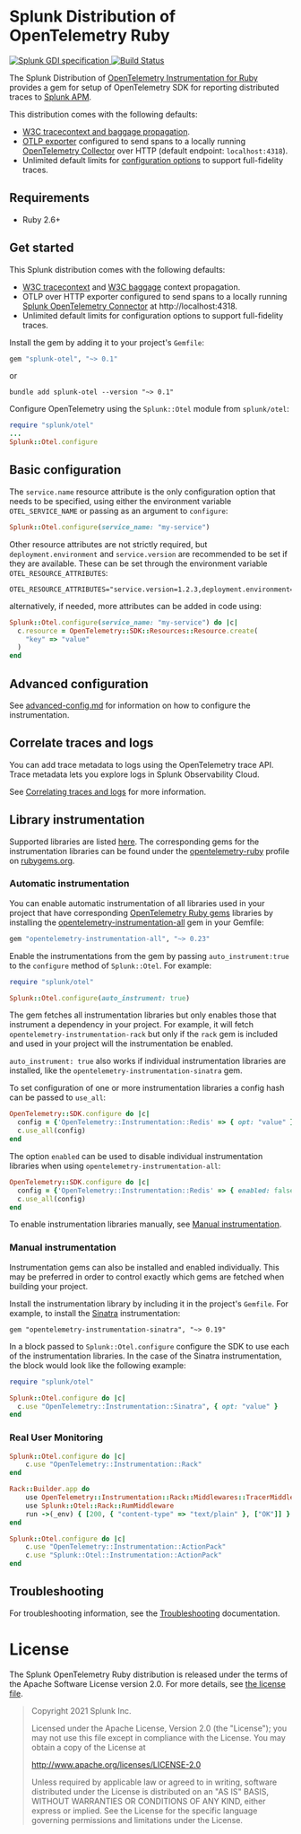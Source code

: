# Splunk Distribution of OpenTelemetry Ruby

<p align="left">
  <a href="https://github.com/signalfx/gdi-specification/releases/tag/v1.2.0">
    <img alt="Splunk GDI specification" src="https://img.shields.io/badge/GDI-1.2.0-blueviolet?style=for-the-badge">
  </a>
  <a href="https://github.com/signalfx/splunk-otel-ruby/actions?query=workflow%3A%22Ruby+CI%22">
    <img alt="Build Status" src="https://img.shields.io/github/workflow/status/signalfx/splunk-otel-ruby/Ruby%20CI?style=for-the-badge">
  </a>
</p>

The Splunk Distribution of [OpenTelemetry Instrumentation for
Ruby](https://github.com/open-telemetry/opentelemetry-ruby) provides a gem for
setup of OpenTelemetry SDK for reporting distributed traces to [Splunk
APM](https://docs.splunk.com/Observability/apm/intro-to-apm.html).

This distribution comes with the following defaults:

- [W3C tracecontext and baggage propagation](https://www.w3.org/TR/trace-context).
- [OTLP exporter](https://rubygems.org/gems/opentelemetry-exporter-otlp)
  configured to send spans to a locally running [OpenTelemetry
  Collector](https://github.com/open-telemetry/opentelemetry-collector) over
  HTTP (default endpoint: `localhost:4318`).
- Unlimited default limits for [configuration options](#trace-configuration) to
  support full-fidelity traces.

## Requirements

- Ruby 2.6+

## Get started

This Splunk distribution comes with the following defaults:

- [W3C tracecontext](https://www.w3.org/TR/trace-context/) and [W3C
  baggage](https://www.w3.org/TR/baggage/) context propagation.
- OTLP over HTTP exporter configured to send spans to a locally running [Splunk
  OpenTelemetry Connector](https://github.com/signalfx/splunk-otel-collector)
  at http://localhost:4318.
- Unlimited default limits for configuration options to support full-fidelity
  traces.

Install the gem by adding it to your project's `Gemfile`:

``` ruby
gem "splunk-otel", "~> 0.1"
```

or

```shell
bundle add splunk-otel --version "~> 0.1"
```

Configure OpenTelemetry using the `Splunk::Otel` module from `splunk/otel`:

``` ruby
require "splunk/otel"
...
Splunk::Otel.configure
```

## Basic configuration

The `service.name` resource attribute is the only configuration option that
needs to be specified, using either the environment variable `OTEL_SERVICE_NAME`
or passing as an argument to `configure`:

``` ruby
Splunk::Otel.configure(service_name: "my-service")
```

Other resource attributes are not strictly required, but
`deployment.environment` and `service.version` are recommended to be set if they
are available. These can be set through the environment variable
`OTEL_RESOURCE_ATTRIBUTES`:

```
OTEL_RESOURCE_ATTRIBUTES="service.version=1.2.3,deployment.environment=production"
```

alternatively, if needed, more attributes can be added in code using:

```ruby
Splunk::Otel.configure(service_name: "my-service") do |c|
  c.resource = OpenTelemetry::SDK::Resources::Resource.create(
    "key" => "value"
  )
end
```

## Advanced configuration

See [advanced-config.md](docs/advanced-config.md) for information on how to
configure the instrumentation.

## Correlate traces and logs

You can add trace metadata to logs using the OpenTelemetry trace API. Trace
metadata lets you explore logs in Splunk Observability Cloud.

See [Correlating traces and logs](docs/correlating-traces-and-logs.md) for more information.

## Library instrumentation

Supported libraries are listed
[here](https://github.com/open-telemetry/opentelemetry-ruby-contrib/tree/main/instrumentation).
The corresponding gems for the instrumentation libraries can be found under the
[opentelemetry-ruby](https://rubygems.org/profiles/opentelemetry-ruby) profile
on [rubygems.org](https://rubygems.org).

### Automatic instrumentation

You can enable automatic instrumentation of all libraries used in your project
that have corresponding [OpenTelemetry Ruby
gems](https://rubygems.org/profiles/opentelemetry-ruby) libraries by installing
the
[opentelemetry-instrumentation-all](https://rubygems.org/gems/opentelemetry-instrumentation-all)
gem in your Gemfile:

``` ruby
gem "opentelemetry-instrumentation-all", "~> 0.23"
```

Enable the instrumentations from the gem by passing `auto_instrument:true` to
the `configure` method of `Splunk::Otel`. For example:

``` ruby
require "splunk/otel"

Splunk::Otel.configure(auto_instrument: true)
```

The gem fetches all instrumentation libraries but only enables those that
instrument a dependency in your project. For example, it will fetch
`opentelemetry-instrumentation-rack` but only if the `rack` gem is included and
used in your project will the instrumentation be enabled.

`auto_instrument: true` also works if individual instrumentation libraries are
installed, like the `opentelemetry-instrumentation-sinatra` gem.

To set configuration of one or more instrumentation libraries a config hash
can be passed to `use_all`:

``` ruby
OpenTelemetry::SDK.configure do |c|
  config = {'OpenTelemetry::Instrumentation::Redis' => { opt: "value" }}
  c.use_all(config)
end
```

The option `enabled` can be used to disable individual instrumentation libraries
when using `opentelemetry-instrumentation-all`:

``` ruby
OpenTelemetry::SDK.configure do |c|
  config = {'OpenTelemetry::Instrumentation::Redis' => { enabled: false }}
  c.use_all(config)
end
```

To enable instrumentation libraries manually, see [Manual instrumentation](#manually-instrument-code).

### Manual instrumentation

Instrumentation gems can also be installed and enabled individually. This may be
preferred in order to control exactly which gems are fetched when building your project.

Install the instrumentation library by including it in
the project's `Gemfile`. For example, to install the
[Sinatra](https://rubygems.org/gems/opentelemetry-instrumentation-sinatra)
instrumentation:

```
gem "opentelemetry-instrumentation-sinatra", "~> 0.19"
```

In a block passed to `Splunk::Otel.configure` configure the SDK to use
each of the instrumentation libraries. In the case of the Sinatra instrumentation,
the block would look like the following example:

``` ruby
require "splunk/otel"

Splunk::Otel.configure do |c|
  c.use "OpenTelemetry::Instrumentation::Sinatra", { opt: "value" }
end
```

### Real User Monitoring

``` ruby
Splunk::Otel.configure do |c|
    c.use "OpenTelemetry::Instrumentation::Rack"
end

Rack::Builder.app do
    use OpenTelemetry::Instrumentation::Rack::Middlewares::TracerMiddleware
    use Splunk::Otel::Rack::RumMiddleware
    run ->(_env) { [200, { "content-type" => "text/plain" }, ["OK"]] }
end
```

``` ruby
Splunk::Otel.configure do |c|
    c.use "OpenTelemetry::Instrumentation::ActionPack"
    c.use "Splunk::Otel::Instrumentation::ActionPack"
end
```

## Troubleshooting

For troubleshooting information, see the [Troubleshooting](docs/troubleshooting.md) documentation.

# License

The Splunk OpenTelemetry Ruby distribution is released under the terms of the
Apache Software License version 2.0. For more details, see [the license
file](./LICENSE).

> Copyright 2021 Splunk Inc.
>
> Licensed under the Apache License, Version 2.0 (the "License"); you may not use this file except in compliance with the License. You may obtain a copy of the License at
>
> http://www.apache.org/licenses/LICENSE-2.0
>
> Unless required by applicable law or agreed to in writing, software distributed under the License is distributed on an "AS IS" BASIS, WITHOUT WARRANTIES OR CONDITIONS OF ANY KIND, either express or implied. See the License for the specific language governing permissions and limitations under the License.
